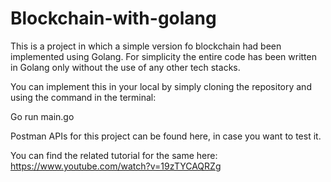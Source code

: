 # Blockchain-with-golang

This is a project in which a simple version fo blockchain had been implemented using Golang. For simplicity the entire code has been written in Golang only without the use of any other tech stacks.

You can implement this in your local by simply cloning the repository and using the command in the terminal:

Go run main.go

Postman APIs for this project can be found here, in case you want to test it.

You can find the related tutorial for the same here: https://www.youtube.com/watch?v=19zTYCAQRZg

